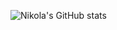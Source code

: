 

![Nikola's GitHub stats](https://github-readme-stats.vercel.app/api?username=NikolaMrkic&show_icons=true&theme=radical)

